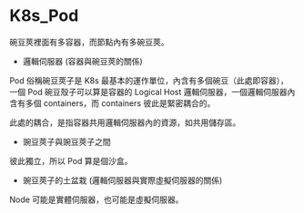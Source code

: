 # K8s_Pod
碗豆莢裡面有多容器，而節點內有多碗豆莢。

* 邏輯伺服器 (容器與碗豆莢的關係)

Pod 俗稱碗豆莢子是 K8s 最基本的運作單位，內含有多個碗豆（此處即容器），一個 Pod 碗豆殼子可以算是容器的 Logical Host 邏輯伺服器，一個邏輯伺服器內含有多個 containers，而 containers 彼此是緊密耦合的。

此處的耦合，是指容器共用邏輯伺服器內的資源，如共用儲存區。

* 豌豆莢子與豌豆莢子之間

彼此獨立，所以 Pod 算是個沙盒。

* 豌豆莢子的土盆栽 (邏輯伺服器與實際虛擬伺服器的關係)

Node 可能是實體伺服器，也可能是虛擬伺服器。
